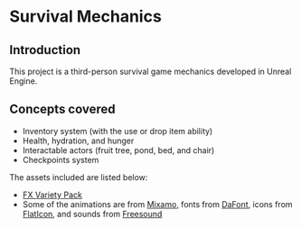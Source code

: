 # Survival Mechanics
## Introduction
This project is a third-person survival game mechanics developed in Unreal Engine.

## Concepts covered
- Inventory system (with the use or drop item ability)
- Health, hydration, and hunger
- Interactable actors (fruit tree, pond, bed, and chair)
- Checkpoints system

The assets included are listed below:
- [FX Variety Pack](https://www.unrealengine.com/marketplace/en-US/product/a36bac8b05004e999dd4b1d332501f49)
- Some of the animations are from [Mixamo](https://www.mixamo.com/), fonts from [DaFont](https://www.dafont.com/), icons from [FlatIcon](https://www.flaticon.com/), and sounds from [Freesound](https://freesound.org/)
